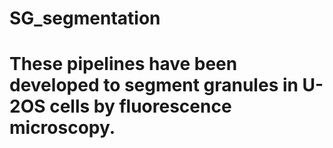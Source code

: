 # SG_segmentation
# These pipelines have been developed to segment granules in U-2OS cells by fluorescence microscopy. 


